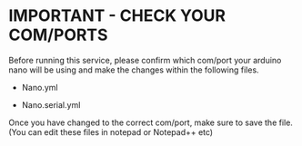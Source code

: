 IMPORTANT - CHECK YOUR COM/PORTS
=
Before running this service, please confirm which com/port your arduino nano will be using and make the changes within the following files.

- Nano.yml 
 
- Nano.serial.yml

Once you have changed to the correct com/port, make sure to save the file. (You can edit these files in notepad or Notepad++ etc)

